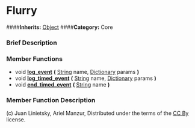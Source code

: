 #  Flurry  
####**Inherits:** [Object](class_object)
####**Category:** Core

###  Brief Description  


###  Member Functions 
  * void  **[log&#95;event](#log_event)**  **(** [String](class_string) name, [Dictionary](class_dictionary) params  **)**
  * void  **[log&#95;timed&#95;event](#log_timed_event)**  **(** [String](class_string) name, [Dictionary](class_dictionary) params  **)**
  * void  **[end&#95;timed&#95;event](#end_timed_event)**  **(** [String](class_string) name  **)**

###  Member Function Description  


(c) Juan Linietsky, Ariel Manzur, Distributed under the terms of the [CC By](https://creativecommons.org/licenses/by/3.0/legalcode) license.
